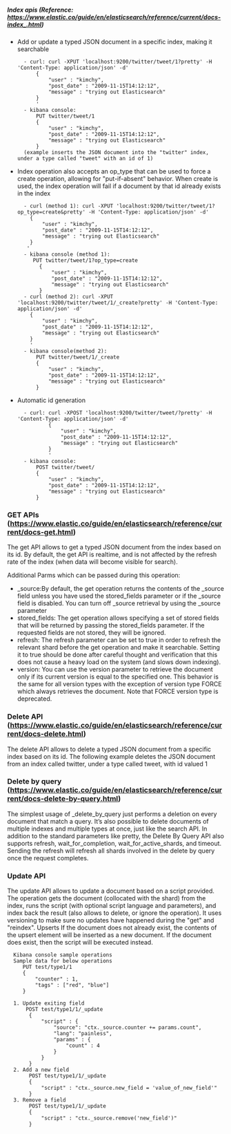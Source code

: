 ##### Index apis (Reference: https://www.elastic.co/guide/en/elasticsearch/reference/current/docs-index_.html)
  * Add or update a typed JSON document in a specific index, making it searchable
    ```
      - curl: curl -XPUT 'localhost:9200/twitter/tweet/1?pretty' -H 'Content-Type: application/json' -d'
          {
              "user" : "kimchy",
              "post_date" : "2009-11-15T14:12:12",
              "message" : "trying out Elasticsearch"
          }
          '
      - kibana console: 
          PUT twitter/tweet/1
          {
              "user" : "kimchy",
              "post_date" : "2009-11-15T14:12:12",
              "message" : "trying out Elasticsearch"
          }
      (example inserts the JSON document into the "twitter" index, under a type called "tweet" with an id of 1)
    ```
  * Index operation also accepts an op_type that can be used to force a create operation, allowing for "put-if-absent" behavior. When create is used, the index operation will fail if a document by that id already exists in the index
    ```
      - curl (method 1): curl -XPUT 'localhost:9200/twitter/tweet/1?op_type=create&pretty' -H 'Content-Type: application/json' -d'
        {
            "user" : "kimchy",
            "post_date" : "2009-11-15T14:12:12",
            "message" : "trying out Elasticsearch"
        }
       '
      - kibana console (method 1): 
         PUT twitter/tweet/1?op_type=create
           {
               "user" : "kimchy",
               "post_date" : "2009-11-15T14:12:12",
               "message" : "trying out Elasticsearch"
           } 
      - curl (method 2): curl -XPUT 'localhost:9200/twitter/tweet/1/_create?pretty' -H 'Content-Type: application/json' -d'
        {
            "user" : "kimchy",
            "post_date" : "2009-11-15T14:12:12",
            "message" : "trying out Elasticsearch"
        }
        '
      - kibana console(method 2):
          PUT twitter/tweet/1/_create
          {
              "user" : "kimchy",
              "post_date" : "2009-11-15T14:12:12",
              "message" : "trying out Elasticsearch"
          } 
    ```
  * Automatic id generation
    ```
      - curl: curl -XPOST 'localhost:9200/twitter/tweet/?pretty' -H 'Content-Type: application/json' -d'
              {
                  "user" : "kimchy",
                  "post_date" : "2009-11-15T14:12:12",
                  "message" : "trying out Elasticsearch"
              }
              '
      - kibana console: 
          POST twitter/tweet/
          {
              "user" : "kimchy",
              "post_date" : "2009-11-15T14:12:12",
              "message" : "trying out Elasticsearch"
          }
    ```
### GET APIs (https://www.elastic.co/guide/en/elasticsearch/reference/current/docs-get.html)
The get API allows to get a typed JSON document from the index based on its id. By default, the get API is realtime, and is not affected by the refresh rate of the index (when data will become visible for search).

Additional Parms which can be passed during this operation:

  * _source:By default, the get operation returns the contents of the _source field unless you have used the stored_fields parameter or if the _source field is disabled. You can turn off _source retrieval by using the _source parameter
  * stored_fields: The get operation allows specifying a set of stored fields that will be returned by passing the stored_fields parameter. If the requested fields are not stored, they will be ignored. 
  * refresh: The refresh parameter can be set to true in order to refresh the relevant shard before the get operation and make it searchable. Setting it to true should be done after careful thought and verification that this does not cause a heavy load on the system (and slows down indexing).
  * version: You can use the version parameter to retrieve the document only if its current version is equal to the specified one. This behavior is the same for all version types with the exception of version type FORCE which always retrieves the document. Note that FORCE version type is deprecated.

### Delete API (https://www.elastic.co/guide/en/elasticsearch/reference/current/docs-delete.html)
The delete API allows to delete a typed JSON document from a specific index based on its id. The following example deletes the JSON document from an index called twitter, under a type called tweet, with id valued 1

### Delete by query (https://www.elastic.co/guide/en/elasticsearch/reference/current/docs-delete-by-query.html)
The simplest usage of _delete_by_query just performs a deletion on every document that match a query. It’s also possible to delete documents of multiple indexes and multiple types at once, just like the search API. In addition to the standard parameters like pretty, the Delete By Query API also supports refresh, wait_for_completion, wait_for_active_shards, and timeout. Sending the refresh will refresh all shards involved in the delete by query once the request completes. 

### Update API
The update API allows to update a document based on a script provided. The operation gets the document (collocated with the shard) from the index, runs the script (with optional script language and parameters), and index back the result (also allows to delete, or ignore the operation). It uses versioning to make sure no updates have happened during the "get" and "reindex".
Upserts
If the document does not already exist, the contents of the upsert element will be inserted as a new document. If the document does exist, then the script will be executed instead.

 ```
   Kibana console sample operations
   Sample data for below operations
      PUT test/type1/1
      {
          "counter" : 1,
          "tags" : ["red", "blue"]
      }
 
   1. Update exiting field
       POST test/type1/1/_update
        {
            "script" : {
                "source": "ctx._source.counter += params.count",
                "lang": "painless",
                "params" : {
                    "count" : 4
                }
            }
        }
   2. Add a new field
        POST test/type1/1/_update
        {
            "script" : "ctx._source.new_field = 'value_of_new_field'"
        }
   3. Remove a field
        POST test/type1/1/_update
        {
            "script" : "ctx._source.remove('new_field')"
        }
 ```
